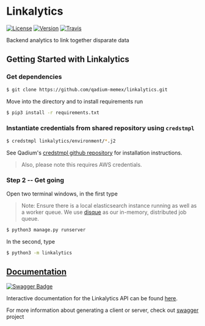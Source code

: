 Linkalytics
===========

[![License][License Badge]][License] [![Version][Version Badge]][Version] [![Travis][Travis Badge]][Travis]

Backend analytics to link together disparate data

Getting Started with Linkalytics
--------------------------------

### Get dependencies

```sh
$ git clone https://github.com/qadium-memex/linkalytics.git
```

Move into the directory and to install requirements run

```sh
$ pip3 install -r requirements.txt
```

### Instantiate credentials from shared repository using `credstmpl`

```sh
$ credstmpl linkalytics/environment/*.j2
```

See Qadium's [credstmpl github repository](Credstmpl) for installation instructions.

> Also, please note this requires AWS credentials.


### Step 2 -- Get going

Open two terminal windows, in the first type

> Note:
> Ensure there is a local elasticsearch instance running as well as a worker queue.
> We use [disque][Disque] as our in-memory, distributed job queue.

```sh
$ python3 manage.py runserver
```

In the second, type

```sh
$ python3 -m linkalytics
```

[Documentation](https://swaggerhub.com/api/jjangsangy/linkalytics)
------------------------------------------------------------------

[![Swagger Badge][Swagger]][Swagger Badge]

Interactive documentation for the Linkalytics API can be found [here][Swagger].

For more information about generating a client or server, check out [swagger](http://swagger.io/) project


[License]:       https://github.com/qadium-memex/linkalytics/blob/master/LICENSE     "Apache 2.0 License"
[License Badge]: https://img.shields.io/pypi/l/coverage.svg                          "Apache 2.0 Badge"

[Version]:       https://badge.fury.io/gh/qadium-memex%2Flinkalytics                 "Github Version"
[Version Badge]: https://badge.fury.io/gh/qadium-memex%2Flinkalytics.svg             "Github Version Badge"

[Travis]:        https://travis-ci.org/qadium-memex/linkalytics                      "Travis-CI"
[Travis Badge]:  https://travis-ci.org/qadium-memex/linkalytics.svg?branch=master    "Travis-CI Badge"

[Swagger]:       http://online.swagger.io/validator/?url=https://raw.githubusercontent.com/qadium-memex/linkalytics/master/swagger.yaml
[Swagger Badge]: https://swaggerhub.com/api/jjangsangy/linkalytics

[Disque]:    https://github.com/antirez/disque.git
[Credstmpl]: https://github.com/qadium/credstmpl